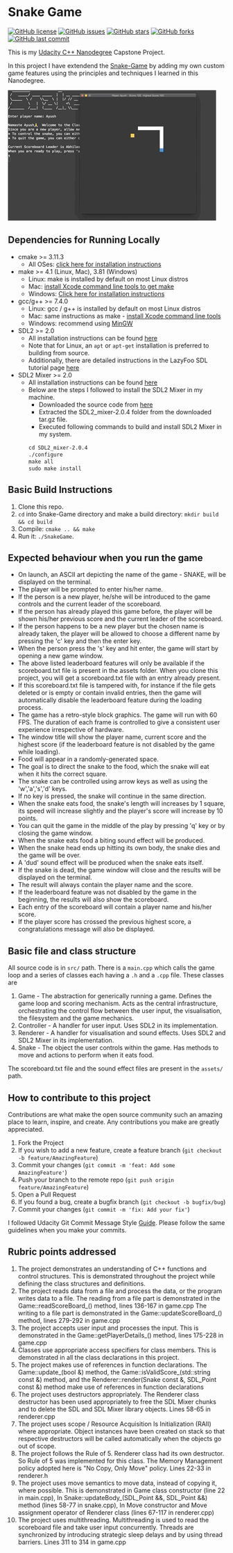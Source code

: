 # Snake Game

[![GitHub license](https://img.shields.io/github/license/abhilashmuraleedharan/Snake-Game)](https://github.com/abhilashmuraleedharan/Snake-Game/blob/master/LICENSE)
[![GitHub issues](https://img.shields.io/github/issues/abhilashmuraleedharan/Snake-Game)](https://github.com/abhilashmuraleedharan/Snake-Game/issues)
[![GitHub stars](https://img.shields.io/github/stars/abhilashmuraleedharan/Snake-Game)](https://github.com/abhilashmuraleedharan/Snake-Game/stargazers)
[![GitHub forks](https://img.shields.io/github/forks/abhilashmuraleedharan/Snake-Game)](https://github.com/abhilashmuraleedharan/Snake-Game/network)
[![GitHub last commit](https://img.shields.io/github/last-commit/abhilashmuraleedharan/Snake-Game)](https://img.shields.io/github/last-commit/abhilashmuraleedharan/Snake-Game)

This is my [Udacity C++ Nanodegree](https://www.udacity.com/course/c-plus-plus-nanodegree--nd213) Capstone Project.

In this project I have extendend the [Snake-Game](https://github.com/udacity/CppND-Capstone-Snake-Game) by adding my own custom game features using the principles and techniques I learned in this Nanodegree.

<img src="snake_game.gif"/>

## Dependencies for Running Locally
* cmake >= 3.11.3
  * All OSes: [click here for installation instructions](https://cmake.org/install/)
* make >= 4.1 (Linux, Mac), 3.81 (Windows)
  * Linux: make is installed by default on most Linux distros
  * Mac: [install Xcode command line tools to get make](https://developer.apple.com/xcode/features/)
  * Windows: [Click here for installation instructions](http://gnuwin32.sourceforge.net/packages/make.htm)
* gcc/g++ >= 7.4.0
  * Linux: gcc / g++ is installed by default on most Linux distros
  * Mac: same instructions as make - [install Xcode command line tools](https://developer.apple.com/xcode/features/)
  * Windows: recommend using [MinGW](http://www.mingw.org/)
* SDL2 >= 2.0
  * All installation instructions can be found [here](https://wiki.libsdl.org/Installation)
  * Note that for Linux, an `apt` or `apt-get` installation is preferred to building from source. 
  * Additionally, there are detailed instructions in the LazyFoo SDL tutorial page [here](https://lazyfoo.net/tutorials/SDL/01_hello_SDL/index.php)
* SDL2 Mixer >= 2.0
  * All installation instructions can be found [here](https://www.libsdl.org/projects/SDL_mixer)
  * Below are the steps I followed to install the SDL2 Mixer in my machine.
    - Downloaded the source code from [here](https://www.libsdl.org/projects/SDL_mixer/release/SDL2_mixer-2.0.4.tar.gz)
    - Extracted the SDL2_mixer-2.0.4 folder from the downloaded tar.gz file.
    - Executed following commands to build and install SDL2 Mixer in my system.
    ```
    cd SDL2_mixer-2.0.4
    ./configure
    make all
    sudo make install
    ```


## Basic Build Instructions

1. Clone this repo.
2. `cd` into Snake-Game directory and make a build directory: `mkdir build && cd build`
3. Compile: `cmake .. && make`
4. Run it: `./SnakeGame`.


## Expected behaviour when you run the game

- On launch, an ASCII art depicting the name of the game - SNAKE, will be displayed on the terminal.
- The player will be prompted to enter his/her name.
- If the person is a new player, he/she will be introduced to the game controls and the current leader 
  of the scoreboard.
- If the person has already played this game before, the player will be shown his/her previous score and 
  the current leader of the scoreboard.
- If the person happens to be a new player but the chosen name is already taken, the player will be allowed 
  to choose a different name by pressing the 'c' key and then the enter key.
- When the person press the 's' key and hit enter, the game will start by opening a new game window.
- The above listed leaderboard features will only be available if the scoreboard.txt file is present in the
  assets folder. When you clone this project, you will get a scoreboard.txt file with an entry already present.
- If this scoreboard.txt file is tampered with, for instance if the file gets deleted or is empty or contain 
  invalid entries, then the game will automatically disable the leaderboard feature during the loading process.
- The game has a retro-style block graphics. The game will run with 60 FPS. The duration of each frame is controlled
  to give a consistent user experience irrespective of hardware.
- The window title will show the player name, current score and the highest score (if the leaderboard feature 
  is not disabled by the game while loading).
- Food will appear in a randomly-generated space. 
- The goal is to direct the snake to the food, which the snake will eat when it hits the correct square.
- The snake can be controlled using arrow keys as well as using the 'w','a','s','d' keys.
- If no key is pressed, the snake will continue in the same direction. 
- When the snake eats food, the snake's length will increases by 1 square, its speed will increase slightly
  and the player's score will increase by 10 points.
- You can quit the game in the middle of the play by pressing 'q' key or by closing the game window.
- When the snake eats food a biting sound effect will be produced.
- When the snake head ends up hitting its own body, the snake dies and the game will be over.
- A 'dud' sound effect will be produced when the snake eats itself.
- If the snake is dead, the game window will close and the results will be displayed on the terminal.
- The result will always contain the player name and the score. 
- If the leaderboard feature was not disabled by the game in the beginning, the results will also show
  the scoreboard.
- Each entry of the scoreboard will contain a player name and his/her score.
- If the player score has crossed the previous highest score, a congratulations message will also be displayed.


## Basic file and class structure

All source code is in `src/` path. There is a `main.cpp` which calls the game loop and a series of classes each having a `.h` and a `.cpp` file. These classes are

1. Game       - The abstraction for generically running a game. Defines the game loop and scoring mechanism. Acts as the central infrastructure, orchestrating the control flow between the user input, the visualisation, the filesystem and the game mechanics.
2. Controller - A handler for user input. Uses SDL2 in its implementation.
3. Renderer   - A handler for visualisation and sound effects. Uses SDL2 and SDL2 Mixer in its implementation.
4. Snake      - The object the user controls within the game. Has methods to move and actions to perform when it eats food.

The scoreboard.txt file and the sound effect files are present in the `assets/` path.


## How to contribute to this project

Contributions are what make the open source community such an amazing place to learn, inspire, and create.
Any contributions you make are greatly appreciated.

1. Fork the Project
2. If you wish to add a new feature, create a feature branch (`git checkout -b feature/AmazingFeature`)
3. Commit your changes (`git commit -m 'feat: Add some AmazingFeature'`)
4. Push your branch to the remote repo (`git push origin feature/AmazingFeature`)
5. Open a Pull Request
6. If you found a bug, create a bugfix branch (`git checkout -b bugfix/bug`)
7. Commit your changes (`git commit -m 'fix: Add your fix'`)

I followed Udacity Git Commit Message Style [Guide](https://udacity.github.io/git-styleguide/).
Please follow the same guidelines when you make your commits. 


## Rubric points addressed

1. The project demonstrates an understanding of C++ functions and control structures.
   This is demonstrated throughout the project while defining the class structures and definitions.
2. The project reads data from a file and process the data, or the program writes data to a file.
   The reading from a file part is demonstrated in the Game::readScoreBoard_() method, lines 136-167 in game.cpp
   The writing to a file part is demonstrated in the Game::updateScoreBoard_() method, lines 279-292 in game.cpp
3. The project accepts user input and processes the input.
   This is demonstrated in the Game::getPlayerDetails_() method, lines 175-228 in game.cpp
4. Classes use appropriate access specifiers for class members.
   This is demonstrated in all the class declarations in this project.
5. The project makes use of references in function declarations.
   The Game::update_(bool &) method, the Game::isValidScore_(std::string const &) method, 
   and the Renderer::render(Snake const &, SDL_Point const &) method make use of references in function declarations
6. The project uses destructors appropriately.
   The Renderer class destructor has been used appropriately to free the SDL Mixer chunks and to delete the SDL and
   SDL Mixer library objects. Lines 58-65 in renderer.cpp
7. The project uses scope / Resource Acquisition Is Initialization (RAII) where appropriate.
   Object instances have been created on stack so that respective destructors will be called automatically when the objects go out of scope.
8. The project follows the Rule of 5.
   Renderer class had its own destructor. So Rule of 5 was implemented for this class. The Memory Management policy adopted here is "No Copy, Only Move" policy. Lines 22-33 in renderer.h
9. The project uses move semantics to move data, instead of copying it, where possible.
   This is demonstrated in 
   Game class constructor (line 22 in main.cpp), 
   In Snake::updateBody_(SDL_Point &&, SDL_Point &&) method (lines 58-77 in snake.cpp), 
   In Move constructor and Move assignment operator of Renderer class (lines 67-117 in renderer.cpp) 
10. The project uses multithreading.
   Multithreading is used to read the scoreboard file and take user input concurrently. Threads are synchronized by introducing strategic sleep delays and by using thread barriers. Lines 311 to 314 in game.cpp
